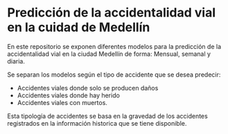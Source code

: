 # Predicción de la accidentalidad vial en la cuidad de Medellín

En este repositorio se exponen diferentes modelos para la predicción de la accidentalidad vial en la ciudad Medellín de forma: Mensual, semanal y diaria.

Se separan los modelos según el tipo de accidente que se desea predecir: 
- Accidentes viales donde solo se producen daños
- Accidentes viales donde hay herido
- Accidentes viales con muertos. 

Esta tipología de accidentes se basa en la gravedad de los accidentes registrados en la información historica que se tiene disponible.
